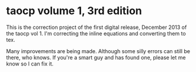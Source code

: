 taocp volume 1, 3rd edition
=====
This is the correction project of the first digital release, December 2013 of the taocp vol 1. I'm correcting the inline equations and converting them to tex.

Many improvements are being made. Although some silly errors can still be there, who knows. If you're a smart guy and has found one, please let me know so I can fix it.